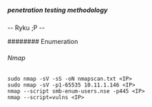 ##### penetration testing methodology
 -- Ryku ;P -- 
 
 ######## Enumeration
 ###### Nmap
 ```
 sudo nmap -sV -sS -oN nmapscan.txt <IP>
 sudo nmap -sV -p1-65535 10.11.1.146 <IP>
 nmap --script smb-enum-users.nse -p445 <IP>
 nmap --script=vulns <IP>
 ```
 

